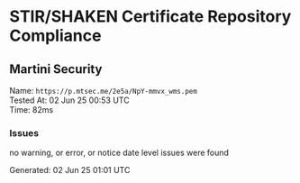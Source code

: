 # STIR/SHAKEN Certificate Repository Compliance

## Martini Security

Name: `https://p.mtsec.me/2e5a/NpY-mmvx_wms.pem`\
Tested At: 02 Jun 25 00:53 UTC\
Time: 82ms

### Issues

no warning, or error, or notice date level issues were found

Generated: 02 Jun 25 01:01 UTC